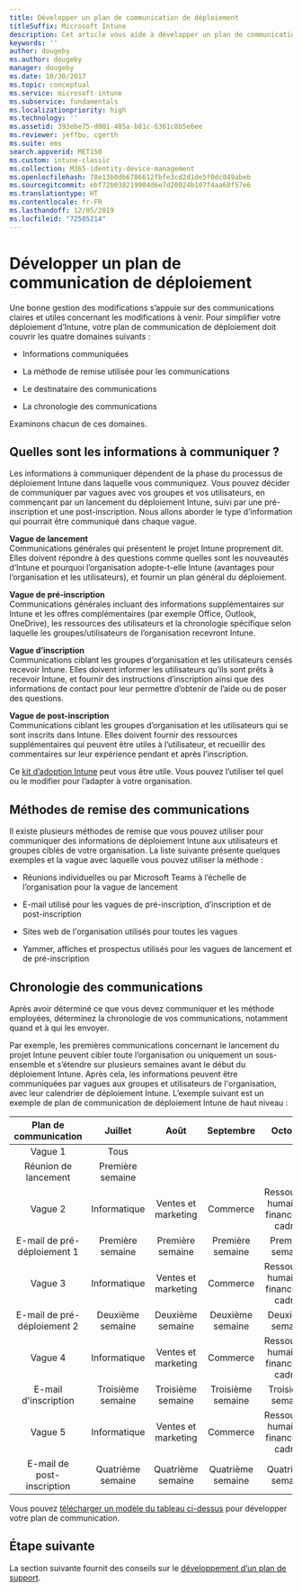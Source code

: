 ```yaml
---
title: Développer un plan de communication de déploiement
titleSuffix: Microsoft Intune
description: Cet article vous aide à développer un plan de communication de déploiement pour votre déploiement Microsoft Intune.
keywords: ''
author: dougeby
ms.author: dougeby
manager: dougeby
ms.date: 10/30/2017
ms.topic: conceptual
ms.service: microsoft-intune
ms.subservice: fundamentals
ms.localizationpriority: high
ms.technology: ''
ms.assetid: 393ebe75-d001-485a-b81c-6361c8b5e6ee
ms.reviewer: jeffbu, cgerth
ms.suite: ems
search.appverid: MET150
ms.custom: intune-classic
ms.collection: M365-identity-device-management
ms.openlocfilehash: 78e13b0db6786612fbfe3cd2d1de5f0dc049abeb
ms.sourcegitcommit: ebf72b038219904d6e7d20024b107f4aa68f57e6
ms.translationtype: HT
ms.contentlocale: fr-FR
ms.lasthandoff: 12/05/2019
ms.locfileid: "72505214"
---
```

# <a name="develop-a-rollout-communication-plan"></a>Développer un plan de communication de déploiement

Une bonne gestion des modifications s’appuie sur des communications claires et utiles concernant les modifications à venir. Pour simplifier votre déploiement d’Intune, votre plan de communication de déploiement doit couvrir les quatre domaines suivants :

- Informations communiquées

- La méthode de remise utilisée pour les communications

- Le destinataire des communications

- La chronologie des communications

Examinons chacun de ces domaines.

## <a name="what-needs-to-be-communicated"></a>Quelles sont les informations à communiquer ?

Les informations à communiquer dépendent de la phase du processus de déploiement Intune dans laquelle vous communiquez. Vous pouvez décider de communiquer par vagues avec vos groupes et vos utilisateurs, en commençant par un lancement du déploiement Intune, suivi par une pré-inscription et une post-inscription. Nous allons aborder le type d’information qui pourrait être communiqué dans chaque vague.

**Vague de lancement** <br/>Communications générales qui présentent le projet Intune proprement dit. Elles doivent répondre à des questions comme quelles sont les nouveautés d’Intune et pourquoi l’organisation adopte-t-elle Intune (avantages pour l’organisation et les utilisateurs), et fournir un plan général du déploiement.

**Vague de pré-inscription**<br/> Communications générales incluant des informations supplémentaires sur Intune et les offres complémentaires (par exemple Office, Outlook, OneDrive), les ressources des utilisateurs et la chronologie spécifique selon laquelle les groupes/utilisateurs de l’organisation recevront Intune.

**Vague d’inscription**<br/> Communications ciblant les groupes d’organisation et les utilisateurs censés recevoir Intune. Elles doivent informer les utilisateurs qu’ils sont prêts à recevoir Intune, et fournir des instructions d’inscription ainsi que des informations de contact pour leur permettre d’obtenir de l’aide ou de poser des questions.

**Vague de post-inscription**<br/> Communications ciblant les groupes d’organisation et les utilisateurs qui se sont inscrits dans Intune. Elles doivent fournir des ressources supplémentaires qui peuvent être utiles à l’utilisateur, et recueillir des commentaires sur leur expérience pendant et après l’inscription.

Ce [kit d’adoption Intune](https://aka.ms/IntuneAdoptionKit) peut vous être utile. Vous pouvez l’utiliser tel quel ou le modifier pour l’adapter à votre organisation.

## <a name="communication-delivery-methods"></a>Méthodes de remise des communications

Il existe plusieurs méthodes de remise que vous pouvez utiliser pour communiquer des informations de déploiement Intune aux utilisateurs et groupes ciblés de votre organisation. La liste suivante présente quelques exemples et la vague avec laquelle vous pouvez utiliser la méthode :

- Réunions individuelles ou par Microsoft Teams à l’échelle de l’organisation pour la vague de lancement

- E-mail utilisé pour les vagues de pré-inscription, d’inscription et de post-inscription

- Sites web de l'organisation utilisés pour toutes les vagues

- Yammer, affiches et prospectus utilisés pour les vagues de lancement et de pré-inscription

## <a name="communications-timeline"></a>Chronologie des communications

Après avoir déterminé ce que vous devez communiquer et les méthode employées, déterminez la chronologie de vos communications, notamment quand et à qui les envoyer.

Par exemple, les premières communications concernant le lancement du projet Intune peuvent cibler toute l’organisation ou uniquement un sous-ensemble et s’étendre sur plusieurs semaines avant le début du déploiement Intune. Après cela, les informations peuvent être communiquées par vagues aux groupes et utilisateurs de l'organisation, avec leur calendrier de déploiement Intune. L’exemple suivant est un exemple de plan de communication de déploiement Intune de haut niveau :

  | **Plan de communication** | **Juillet** | **Août** | **Septembre** | **Octobre** |
|:---:|:---:|:---:|:---:|:---:|
| Vague 1  | Tous |  |  |  |
| Réunion de lancement | Première semaine |  |  |  |
| Vague 2 | Informatique | Ventes et marketing | Commerce | Ressources humaines, finances et cadres |
| E-mail de pré-déploiement 1 | Première semaine | Première semaine | Première semaine | Première semaine |
| Vague 3 | Informatique | Ventes et marketing | Commerce | Ressources humaines, finances et cadres |
| E-mail de pré-déploiement 2 | Deuxième semaine | Deuxième semaine | Deuxième semaine | Deuxième semaine |
| Vague 4 | Informatique | Ventes et marketing | Commerce | Ressources humaines, finances et cadres |
| E-mail d'inscription | Troisième semaine | Troisième semaine | Troisième semaine | Troisième semaine |
| Vague 5 | Informatique | Ventes et marketing | Commerce | Ressources humaines, finances et cadres |
| E-mail de post-inscription | Quatrième semaine | Quatrième semaine | Quatrième semaine | Quatrième semaine |

Vous pouvez [télécharger un modèle du tableau ci-dessus](https://gallery.technet.microsoft.com/Intune-deployment-planning-fae156c2?redir=0) pour développer votre plan de communication.

## <a name="next-step"></a>Étape suivante

La section suivante fournit des conseils sur le [développement d’un plan de support](planning-guide-support-plan.md).
